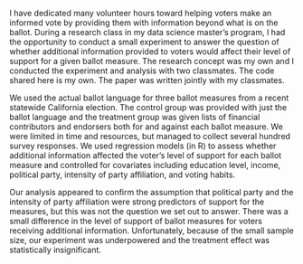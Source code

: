 I have dedicated many volunteer hours toward helping voters make an informed vote by providing them with information beyond what is on the ballot. During a research class in my data science master’s program, I had the opportunity to conduct a small experiment to answer the question of whether additional information provided to voters would affect their level of support for a given ballot measure. The research concept was my own and I conducted the experiment and analysis with two classmates. The code shared here is my own. The paper was written jointly with my classmates.

We used the actual ballot language for three ballot measures from a recent statewide California election. The control group was provided with just the ballot language and the treatment group was given lists of financial contributors and endorsers both for and against each ballot measure. We were limited in time and resources, but managed to collect several hundred survey responses. We used regression models (in R) to assess whether additional information affected the voter’s level of support for each ballot measure and controlled for covariates including education level, income, political party, intensity of party affiliation, and voting habits.

Our analysis appeared to confirm the assumption that political party and the intensity of party affiliation were strong predictors of support for the measures, but this was not the question we set out to answer. There was a small difference in the level of support of ballot measures for voters receiving additional information. Unfortunately, because of the small sample size, our experiment was underpowered and the treatment effect was statistically insignificant.

